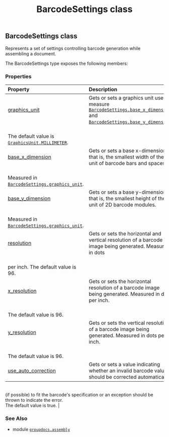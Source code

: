 ﻿---
title: BarcodeSettings class
second_title: GroupDocs.Assembly for Python via .NET API References
description: 
type: docs
url: /python-net/groupdocs.assembly/barcodesettings/
is_root: false
weight: 10
---

## BarcodeSettings class

Represents a set of settings controlling barcode generation while assembling a document.



The BarcodeSettings type exposes the following members:

### Properties
| Property | Description |
| :- | :- |
| [graphics_unit](/assembly/python-net/groupdocs.assembly/barcodesettings/graphics_unit) | Gets or sets a graphics unit used to measure [`BarcodeSettings.base_x_dimension`](/assembly/python-net/groupdocs.assembly/barcodesettings#base_x_dimension) and [`BarcodeSettings.base_y_dimension`](/assembly/python-net/groupdocs.assembly/barcodesettings#base_y_dimension).<br/>The default value is [`GraphicsUnit.MILLIMETER`](/assembly/python-net/groupdocs.assembly/graphicsunit#MILLIMETER). |
| [base_x_dimension](/assembly/python-net/groupdocs.assembly/barcodesettings/base_x_dimension) | Gets or sets a base x-dimension, that is, the smallest width of the unit of barcode bars and spaces.<br/>Measured in [`BarcodeSettings.graphics_unit`](/assembly/python-net/groupdocs.assembly/barcodesettings#graphics_unit). |
| [base_y_dimension](/assembly/python-net/groupdocs.assembly/barcodesettings/base_y_dimension) | Gets or sets a base y-dimension, that is, the smallest height of the unit of 2D barcode modules.<br/>Measured in [`BarcodeSettings.graphics_unit`](/assembly/python-net/groupdocs.assembly/barcodesettings#graphics_unit). |
| [resolution](/assembly/python-net/groupdocs.assembly/barcodesettings/resolution) | Gets or sets the horizontal and vertical resolution of a barcode image being generated. Measured in dots<br/>per inch. The default value is 96. |
| [x_resolution](/assembly/python-net/groupdocs.assembly/barcodesettings/x_resolution) | Gets or sets the horizontal resolution of a barcode image being generated. Measured in dots per inch.<br/>The default value is 96. |
| [y_resolution](/assembly/python-net/groupdocs.assembly/barcodesettings/y_resolution) | Gets or sets the vertical resolution of a barcode image being generated. Measured in dots per inch.<br/>The default value is 96. |
| [use_auto_correction](/assembly/python-net/groupdocs.assembly/barcodesettings/use_auto_correction) | Gets or sets a value indicating whether an invalid barcode value should be corrected automatically <br/>(if possible) to fit the barcode's specification or an exception should be thrown to indicate the error. <br/>The default value is true. |



### See Also
* module [`groupdocs.assembly`](..)

